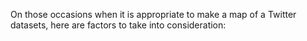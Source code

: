 On those occasions when it is appropriate to make a map of a Twitter datasets, here are factors to take into consideration:
